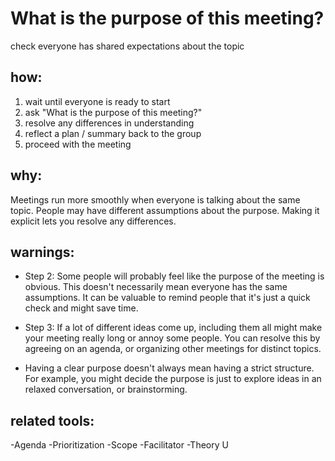 What is the purpose of this meeting?
===================================

  check everyone has shared expectations about the topic

how:
----

1. wait until everyone is ready to start
2. ask "What is the purpose of this meeting?" 
3. resolve any differences in understanding
4. reflect a plan / summary back to the group
5. proceed with the meeting



why:
---

Meetings run more smoothly when everyone is talking about the same topic. People may have different assumptions about the purpose. Making it explicit lets you resolve any differences.


warnings:
---------

- Step 2: Some people will probably feel like the purpose of the meeting is obvious. This doesn't necessarily mean everyone has the same assumptions. It can be valuable to remind people that it's just a quick check and might save time.

- Step 3:  If a lot of different ideas come up, including them all might  make your meeting really long or annoy some people. You can resolve this by agreeing on an agenda, or organizing other meetings for distinct topics.

- Having a clear purpose doesn't always mean having a strict structure. For example, you might decide the purpose is just to explore ideas in an relaxed conversation, or brainstorming.


related tools:
--------------

-Agenda
-Prioritization
-Scope
-Facilitator
-Theory U

